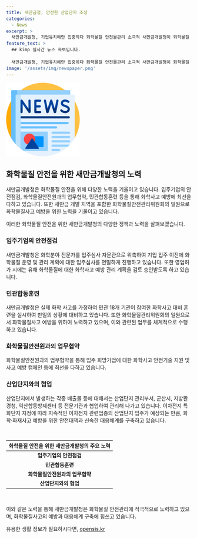 ```yaml
---
title: 새만금청, 안전한 산업단지 조성
categories:
  - News
excerpt: >
  새만금개발청, 기업유치에만 집중하다 화학물질 안전물관리 소극적 새만금개발청이 화학물질 안전에 소극적한 태도를 보이고 있다는 지적이 제기되고 있다. 이에 대해 새만금개발청은 산단 내 입주 기업에 대한 안전점검을 실시하고, 화학물질안전원과의 업무협약을 통해 사고 예방에 노력하고 있다고 설명했다. 하지만 여전히 고염도 폐수와 중금속이 포함된 폐수의 적정 처리 기준과 방법이 마련되지 않은 상황에서 이차전지 폐수 외해 방류에 대한 대책이 필요한 상황이다.
feature_text: >
  ## kimp 실시간 뉴스 속보입니다.

  새만금개발청, 기업유치에만 집중하다 화학물질 안전물관리 소극적 새만금개발청이 화학물질 안전에 소극적한 태도를 보이고 있다는 지적이 제기되고 있다. 이에 대해 새만금개발청은 산단 내 입주 기업에 대한 안전점검을 실시하고, 화학물질안전원과의 업무협약을 통해 사고 예방에 노력하고 있다고 설명했다. 하지만 여전히 고염도 폐수와 중금속이 포함된 폐수의 적정 처리 기준과 방법이 마련되지 않은 상황에서 이차전지 폐수 외해 방류에 대한 대책이 필요한 상황이다.
image: '/assets/img/newspaper.png'
---
```


<p><img src="/assets/img/newspaper.png" alt="kimplant 속보" /></p>

<h2 data-ke-size="size26">화학물질 안전을 위한 새만금개발청의 노력</h2>

<p>새만금개발청은 화학물질 안전을 위해 다양한 노력을 기울이고 있습니다. 입주기업의 안전점검, 화학물질안전원과의 업무협약, 민관합동훈련 등을 통해 화학사고 예방에 최선을 다하고 있습니다. 또한 새만금 개발 지역을 포함한 화학물질안전관리위원회의 일원으로 화학물질사고 예방을 위한 노력을 기울이고 있습니다.</p>

<p data-ke-size="size16">이러한 화학물질 안전을 위한 새만금개발청의 다양한 정책과 노력을 살펴보겠습니다.</p>

<h3><b>입주기업의 안전점검</b></h3>

<p>새만금개발청은 화학분야 전문가를 입주심사 자문관으로 위촉하여 기업 입주 이전에 화학물질 운영 및 관리 계획에 대한 입주심사를 면밀하게 진행하고 있습니다. 또한 영업허가 시에는 유해 화학물질에 대한 화학사고 예방 관리 계획을 검토 승인받도록 하고 있습니다.</p>

<h3><b>민관합동훈련</b></h3>

<p>새만금개발청은 실제 화학 사고를 가정하여 민관 18개 기관이 참여한 화학사고 대비 훈련을 실시하여 만일의 상황에 대비하고 있습니다. 또한 화학물질관리위원회의 일원으로서 화학물질사고 예방을 위하여 노력하고 있으며, 이와 관련된 업무를 체계적으로 수행하고 있습니다.</p>

<h3><b>화학물질안전원과의 업무협약</b></h3>

<p>화학물질안전원과의 업무협약을 통해 입주 희망기업에 대한 화학사고 안전기술 지원 및 사고 예방 캠페인 등에 최선을 다하고 있습니다. </p>

<h3><b>산업단지와의 협업</b></h3>

<p>산업단지에서 발생하는 각종 배출물 등에 대해서는 산업단지 관리부서, 군산시, 지방환경청, 익산합동방제센터 등 전문기관과 협업하여 관리해 나가고 있습니다. 이차전지 특화단지 지정에 따라 지속적인 이차전지 관련업종의 산업단지 입주가 예상되는 만큼, 화학·화재사고 예방을 위한 안전대책과 신속한 대응체계를 구축하고 있습니다.</p>

<p data-ke-size="size16">&nbsp;</p>

<table>
    <thead>
        <tr>
            <th style="text-align: center;"><b>화학물질 안전을 위한 새만금개발청의 주요 노력</b></th>
        </tr>
    </thead>
    <tbody>
        <tr>
            <td style="text-align: center; height: 17px;"><b>입주기업의 안전점검</b></td>
        </tr>
        <tr>
            <td style="text-align: center; height: 17px;"><b>민관합동훈련</b></td>
        </tr>
        <tr>
            <td style="text-align: center; height: 17px;"><b>화학물질안전원과의 업무협약</b></td>
        </tr>
        <tr>
            <td style="text-align: center; height: 17px;"><b>산업단지와의 협업</b></td>
        </tr>
    </tbody>
</table>

<p data-ke-size="size16">&nbsp;</p>

<p>이와 같은 노력을 통해 새만금개발청은 화학물질 안전관리에 적극적으로 노력하고 있으며, 화학물질사고의 예방과 대응체계 구축에 힘쓰고 있습니다.</p>
유용한 생활 정보가 필요하시다면, <a href="https://opensis.kr" rel="dofollow">opensis.kr</a>


